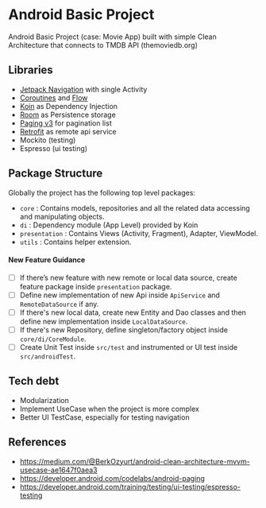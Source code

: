 # Android Basic Project
Android Basic Project (case: Movie App) built with simple Clean Architecture that connects to TMDB API (themoviedb.org)

## Libraries
- [Jetpack Navigation](https://developer.android.com/guide/navigation) with single Activity
- [Coroutines](https://developer.android.com/topic/libraries/architecture/coroutines) and [Flow](https://developer.android.com/kotlin/flow)
- [Koin](https://insert-koin.io/) as Dependency Injection
- [Room](https://developer.android.com/training/data-storage/room) as Persistence storage
- [Paging v3](https://developer.android.com/topic/libraries/architecture/paging/v3-overview) for pagination list
- [Retrofit](https://square.github.io/retrofit/) as remote api service
- Mockito (testing)
- Espresso (ui testing)

## Package Structure
Globally the project has the following top level packages:
- `core` : Contains models, repositories and all the related data accessing and manipulating objects.
- `di` : Dependency module (App Level) provided by Koin
- `presentation` : Contains Views (Activity, Fragment), Adapter, ViewModel.
- `utils` : Contains helper extension.

#### New Feature Guidance
- [ ] If there’s new feature with new remote or local data source, create feature package inside `presentation` package.
- [ ] Define new implementation of new Api inside `ApiService` and `RemoteDataSource` if any.
- [ ] If there's new local data, create new Entity and Dao classes and then define new implementation inside `LocalDataSource`.
- [ ] If there's new Repository, define singleton/factory object inside `core/di/CoreModule`.
- [ ] Create Unit Test inside `src/test` and instrumented or UI test inside `src/androidTest`.

## Tech debt
- Modularization
- Implement UseCase when the project is more complex
- Better UI TestCase, especially for testing navigation

## References
- https://medium.com/@BerkOzyurt/android-clean-architecture-mvvm-usecase-ae1647f0aea3
- https://developer.android.com/codelabs/android-paging
- https://developer.android.com/training/testing/ui-testing/espresso-testing

